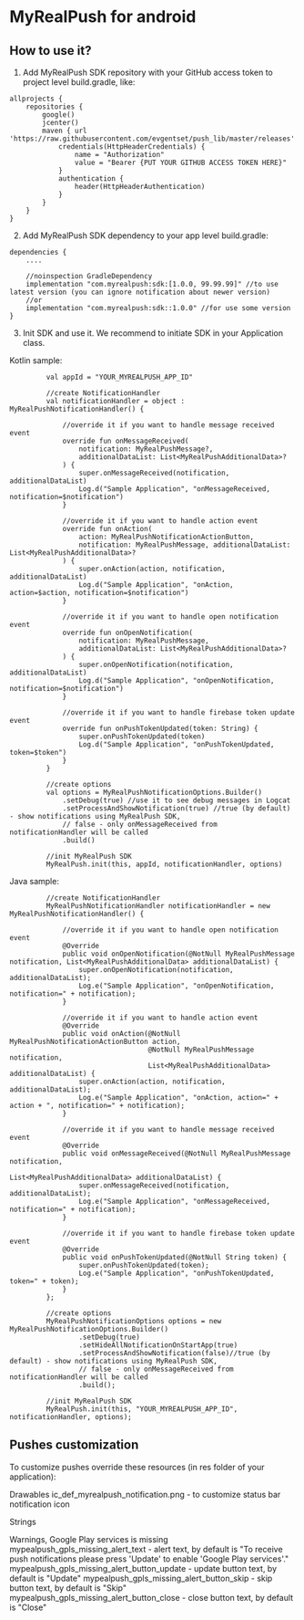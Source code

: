 # MyRealPush for android

## How to use it?

1. Add MyRealPush SDK repository with your GitHub access token to project level build.gradle, like:
 
```
allprojects {
    repositories {
        google()
        jcenter()
        maven { url 'https://raw.githubusercontent.com/evgentset/push_lib/master/releases'
            credentials(HttpHeaderCredentials) {
                name = "Authorization"
                value = "Bearer {PUT YOUR GITHUB ACCESS TOKEN HERE}"
            }
            authentication {
                header(HttpHeaderAuthentication)
            }
        }
    }
}
```
            
2. Add MyRealPush SDK dependency to your app level build.gradle:
```
dependencies {
    ....
    
    //noinspection GradleDependency
    implementation "com.myrealpush:sdk:[1.0.0, 99.99.99]" //to use latest version (you can ignore notification about newer version)
    //or 
    implementation "com.myrealpush:sdk::1.0.0" //for use some version
}
```

3. Init SDK and use it. We recommend to initiate SDK in your Application class.

Kotlin sample:
```
         val appId = "YOUR_MYREALPUSH_APP_ID"
         
         //create NotificationHandler
         val notificationHandler = object : MyRealPushNotificationHandler() {
 
             //override it if you want to handle message received event
             override fun onMessageReceived(
                 notification: MyRealPushMessage?,
                 additionalDataList: List<MyRealPushAdditionalData>?
             ) {
                 super.onMessageReceived(notification, additionalDataList)
                 Log.d("Sample Application", "onMessageReceived, notification=$notification")
             }
 
             //override it if you want to handle action event
             override fun onAction(
                 action: MyRealPushNotificationActionButton,
                 notification: MyRealPushMessage, additionalDataList: List<MyRealPushAdditionalData>?
             ) {
                 super.onAction(action, notification, additionalDataList)
                 Log.d("Sample Application", "onAction, action=$action, notification=$notification")
             }
 
             //override it if you want to handle open notification event
             override fun onOpenNotification(
                 notification: MyRealPushMessage,
                 additionalDataList: List<MyRealPushAdditionalData>?
             ) {
                 super.onOpenNotification(notification, additionalDataList)
                 Log.d("Sample Application", "onOpenNotification, notification=$notification")
             }
 
             //override it if you want to handle firebase token update event
             override fun onPushTokenUpdated(token: String) {
                 super.onPushTokenUpdated(token)
                 Log.d("Sample Application", "onPushTokenUpdated, token=$token")
             }
         }
 
         //create options
         val options = MyRealPushNotificationOptions.Builder()
             .setDebug(true) //use it to see debug messages in Logcat
             .setProcessAndShowNotification(true) //true (by default) - show notifications using MyRealPush SDK,
             // false - only onMessageReceived from notificationHandler will be called
             .build()
 
         //init MyRealPush SDK
         MyRealPush.init(this, appId, notificationHandler, options)
```
Java sample:
```
         //create NotificationHandler
         MyRealPushNotificationHandler notificationHandler = new MyRealPushNotificationHandler() {
 
             //override it if you want to handle open notification event
             @Override
             public void onOpenNotification(@NotNull MyRealPushMessage notification, List<MyRealPushAdditionalData> additionalDataList) {
                 super.onOpenNotification(notification, additionalDataList);
                 Log.e("Sample Application", "onOpenNotification, notification=" + notification);
             }
 
             //override it if you want to handle action event
             @Override
             public void onAction(@NotNull MyRealPushNotificationActionButton action,
                                  @NotNull MyRealPushMessage notification,
                                  List<MyRealPushAdditionalData> additionalDataList) {
                 super.onAction(action, notification, additionalDataList);
                 Log.e("Sample Application", "onAction, action=" + action + ", notification=" + notification);
             }
 
             //override it if you want to handle message received event
             @Override
             public void onMessageReceived(@NotNull MyRealPushMessage notification,
                                           List<MyRealPushAdditionalData> additionalDataList) {
                 super.onMessageReceived(notification, additionalDataList);
                 Log.e("Sample Application", "onMessageReceived, notification=" + notification);
             }
 
             //override it if you want to handle firebase token update event
             @Override
             public void onPushTokenUpdated(@NotNull String token) {
                 super.onPushTokenUpdated(token);
                 Log.e("Sample Application", "onPushTokenUpdated, token=" + token);
             }
         };
 
         //create options
         MyRealPushNotificationOptions options = new MyRealPushNotificationOptions.Builder()
                 .setDebug(true)
                 .setHideAllNotificationOnStartApp(true)
                 .setProcessAndShowNotification(false)//true (by default) - show notifications using MyRealPush SDK,
                 // false - only onMessageReceived from notificationHandler will be called
                 .build();
 
         //init MyRealPush SDK
         MyRealPush.init(this, "YOUR_MYREALPUSH_APP_ID", notificationHandler, options);
```

## Pushes customization

To customize pushes override these resources (in res folder of your application):

Drawables
 ic_def_myrealpush_notification.png - to customize status bar notification icon 

Strings

Warnings, Google Play services is missing
 mypealpush_gpls_missing_alert_text - alert text, by default is "To receive push notifications please press 'Update' to enable 'Google Play services'."
 mypealpush_gpls_missing_alert_button_update - update button text,  by default is "Update"
 mypealpush_gpls_missing_alert_button_skip - skip button text,  by default is "Skip"
 mypealpush_gpls_missing_alert_button_close - close button text,  by default is "Close"
